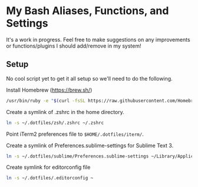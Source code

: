 # My Bash Aliases, Functions, and Settings

It's a work in progress. Feel free to make suggestions on any improvements or functions/plugins I should add/remove in my system!

## Setup

No cool script yet to get it all setup so we'll need to do the following.

Install Homebrew (https://brew.sh/)
```bash
/usr/bin/ruby -e "$(curl -fsSL https://raw.githubusercontent.com/Homebrew/install/master/install)"
```

Create a symlink of .zshrc in the home directory.

```bash
ln -s ~/.dotfiles/zsh/.zshrc ~/.zshrc
```

Point iTerm2 preferences file to `$HOME/.dotfiles/iterm/`.

Create a symlink of Preferences.sublime-settings for Sublime Text 3.

```bash
ln -s ~/.dotfiles/sublime/Preferences.sublime-settings ~/Library/Application\ Support/Sublime\ Text\ 3/Packages/User/Preferences.sublime-settings
```

Create symlink for editorconfig file

```bash
ln -s ~/.dotfiles/.editorconfig ~
```
